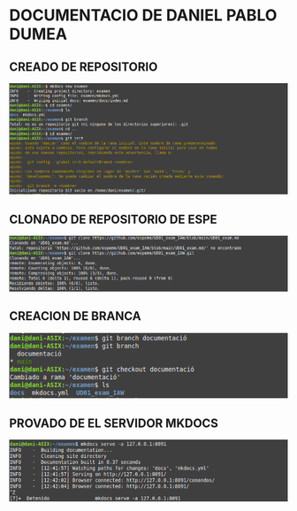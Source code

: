 # DOCUMENTACIO DE DANIEL PABLO DUMEA

## CREADO DE REPOSITORIO

![captura1](./capturas/captura1.png)

## CLONADO DE REPOSITORIO DE ESPE

![captura2](./capturas/captura2.png)

## CREACION DE BRANCA

![captura3](./capturas/captura3.png)


## PROVADO DE EL SERVIDOR MKDOCS

![captura4](./capturas/captura4.png)
